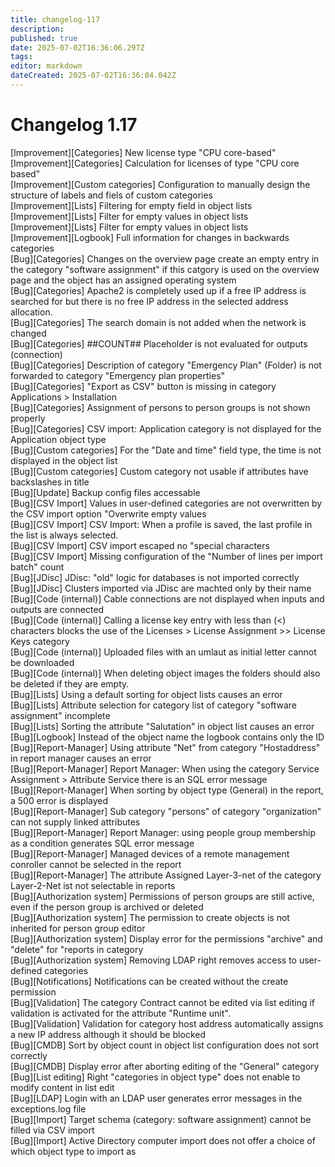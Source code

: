 ```yaml
---
title: changelog-117
description: 
published: true
date: 2025-07-02T16:36:06.297Z
tags: 
editor: markdown
dateCreated: 2025-07-02T16:36:04.042Z
---
```


# Changelog 1.17
<!-- cSpell:disable -->
<!-- markdownlint-disable MD052 -->
[Improvement][Categories] New license type "CPU core-based"<br>
[Improvement][Categories] Calculation for licenses of type "CPU core based"<br>
[Improvement][Custom categories] Configuration to manually design the structure of labels and fiels of custom categories<br>
[Improvement][Lists] Filtering for empty field in object lists<br>
[Improvement][Lists] Filter for empty values in object lists<br>
[Improvement][Lists] Filter for empty values in object lists<br>
[Improvement][Logbook] Full information for changes in backwards categories<br>
[Bug][Categories] Changes on the overview page create an empty entry in the category "software assignment" if this catgory is used on the overview page and the object has an assigned operating system<br>
[Bug][Categories] Apache2 is completely used up if a free IP address is searched for but there is no free IP address in the selected address allocation.<br>
[Bug][Categories] The search domain is not added when the network is changed<br>
[Bug][Categories] ##COUNT## Placeholder is not evaluated for outputs (connection)<br>
[Bug][Categories] Description of category "Emergency Plan" (Folder) is not forwarded to category "Emergency plan properties"<br>
[Bug][Categories] "Export as CSV" button is missing in category Applications > Installation<br>
[Bug][Categories] Assignment of persons to person groups is not shown properly<br>
[Bug][Categories] CSV import: Application category is not displayed for the Application object type<br>
[Bug][Custom categories] For the "Date and time" field type, the time is not displayed in the object list<br>
[Bug][Custom categories] Custom category not usable if attributes have backslashes in title<br>
[Bug][Update] Backup config files accessable<br>
[Bug][CSV Import] Values in user-defined categories are not overwritten by the CSV import option "Overwrite empty values<br>
[Bug][CSV Import] CSV Import: When a profile is saved, the last profile in the list is always selected.<br>
[Bug][CSV Import] CSV import escaped no "special characters<br>
[Bug][CSV Import] Missing configuration of the "Number of lines per import batch" count<br>
[Bug][JDisc] JDisc: "old" logic for databases is not imported correctly<br>
[Bug][JDisc] Clusters imported via JDisc are machted only by their name<br>
[Bug][Code (internal)] Cable connections are not displayed when inputs and outputs are connected<br>
[Bug][Code (internal)] Calling a license key entry with less than (<) characters blocks the use of the Licenses > License Assignment >> License Keys category<br>
[Bug][Code (internal)] Uploaded files with an umlaut as initial letter cannot be downloaded<br>
[Bug][Code (internal)] When deleting object images the folders should also be deleted if they are empty.<br>
[Bug][Lists] Using a default sorting for object lists causes an error<br>
[Bug][Lists] Attribute selection for category list of category "software assignment" incomplete<br>
[Bug][Lists] Sorting the attribute "Salutation" in object list causes an error<br>
[Bug][Logbook] Instead of the object name the logbook contains only the ID<br>
[Bug][Report-Manager] Using attribute "Net" from category "Hostaddress" in report manager causes an error<br>
[Bug][Report-Manager] Report Manager: When using the category Service Assignment > Attribute Service there is an SQL error message<br>
[Bug][Report-Manager] When sorting by object type (General) in the report, a 500 error is displayed<br>
[Bug][Report-Manager] Sub category "persons" of category "organization" can not supply linked attributes<br>
[Bug][Report-Manager] Report Manager: using people group membership as a condition generates SQL error message<br>
[Bug][Report-Manager] Managed devices of a remote management conroller cannot be selected in the report<br>
[Bug][Report-Manager] The attribute Assigned Layer-3-net of the category Layer-2-Net ist not selectable in reports<br>
[Bug][Authorization system] Permissions of person groups are still active, even if the person group is archived or deleted<br>
[Bug][Authorization system] The permission to create objects is not inherited for person group editor<br>
[Bug][Authorization system] Display error for the permissions "archive" and "delete" for "reports in category<br>
[Bug][Authorization system] Removing LDAP right removes access to user-defined categories<br>
[Bug][Notifications] Notifications can be created without the create permission<br>
[Bug][Validation] The category Contract cannot be edited via list editing if validation is activated for the attribute "Runtime unit".<br>
[Bug][Validation] Validation for category host address automatically assigns a new IP address although it should be blocked<br>
[Bug][CMDB] Sort by object count in object list configuration does not sort correctly<br>
[Bug][CMDB] Display error after aborting editing of the "General" category<br>
[Bug][List editing] Right "categories in object type" does not enable to modify content in list edit<br>
[Bug][LDAP] Login with an LDAP user generates error messages in the exceptions.log file<br>
[Bug][Import] Target schema (category: software assignment) cannot be filled via CSV import<br>
[Bug][Import] Active Directory computer import does not offer a choice of which object type to import as<br>

